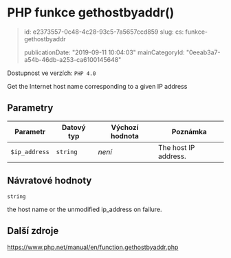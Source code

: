PHP funkce gethostbyaddr()
==========================

> id: e2373557-0c48-4c28-93c5-7a5657ccd859
> slug:
> 	cs: funkce-gethostbyaddr
>
> publicationDate: "2019-09-11 10:04:03"
> mainCategoryId: "0eeab3a7-a54b-46db-a253-ca6100145648"

Dostupnost ve verzích: `PHP 4.0`

Get the Internet host name corresponding to a given IP address


Parametry
--------------

| Parametr | Datový typ | Výchozí hodnota | Poznámka |
|-----|-----|-----|-----|
| `$ip_address` | `string` | *není* | The host IP address. |


Návratové hodnoty
----------------

`string`

the host name or the unmodified ip_address
on failure.

Další zdroje
------------

https://www.php.net/manual/en/function.gethostbyaddr.php
